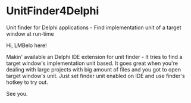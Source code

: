 # UnitFinder4Delphi
Unit finder for Delphi applications - Find implementation unit of a target window at run-time

Hi, LMBelo here!

Makin' available an Delphi IDE extension for unit finder - It tries to find a target window's implementation unit based.
It goes great when you're dealing with large projects with big amount of files and you got to open target window's unit.
Just set finder unit enabled on IDE and use finder's hotkey to try out.

See you.
